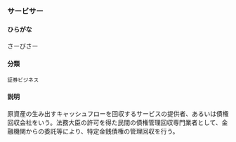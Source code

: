 <div style="display:none;">

## [あ行](securities-terms?id=あ行)
## [か行](securities-terms?id=か行)
## [さ行](securities-terms?id=さ行)

</div>

### サービサー

#### ひらがな

さーびさー

#### 分類

`証券ビジネス`

#### 説明

原資産の生み出すキャッシュフローを回収するサービスの提供者、あるいは債権回収会社をいう。法務大臣の許可を得た民間の債権管理回収専門業者として、金融機関からの委託等により、特定金銭債権の管理回収を行う。

<div style="display:none;">

## [た行](securities-terms?id=た行)
## [な行](securities-terms?id=な行)
## [は行](securities-terms?id=は行)
## [ま行](securities-terms?id=ま行)
## [や行](securities-terms?id=や行)
## [ら行](securities-terms?id=ら行)
## [わ行](securities-terms?id=わ行)
## [英数字・記号](securities-terms?id=英数字・記号)

</div>

